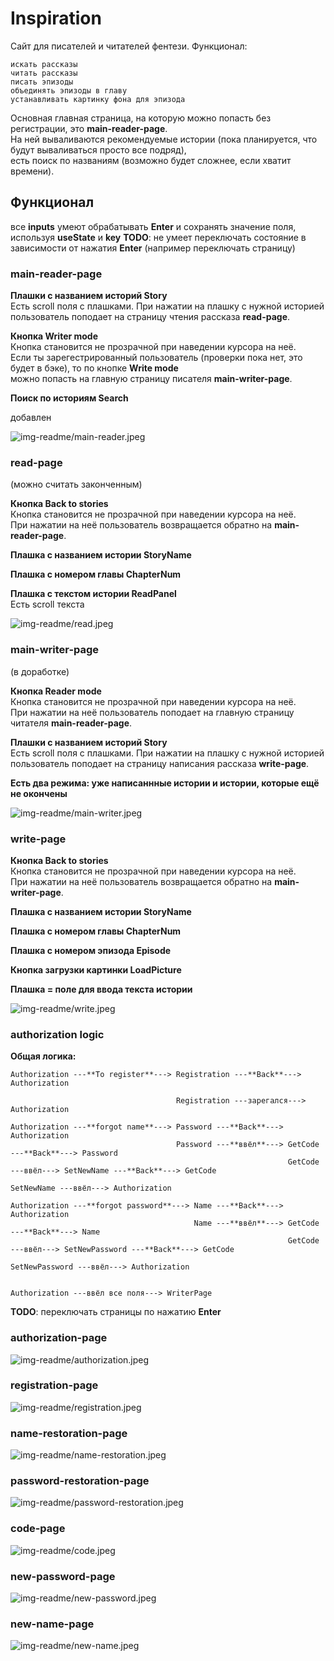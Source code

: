 # Inspiration
Сайт для писателей и читателей фентези.
Функционал:

    искать рассказы
    читать рассказы
    писать эпизоды
    объединять эпизоды в главу
    устанавливать картинку фона для эпизода

Основная главная страница, на которую можно попасть без регистрации, это **main-reader-page**.  
На ней вываливаются рекомендуемые истории (пока планируется, что будут вываливаться просто все подряд),  
есть поиск по названиям (возможно будет сложнее, если хватит времени).

## Функционал

все **inputs** умеют обрабатывать **Enter** и сохранять значение поля, используя **useState** и **key**
**TODO**: не умеет переключать состояние в зависимости от нажатия **Enter** (например переключать страницу)

### main-reader-page  

**Плашки с названием историй Story**   
Есть scroll поля с плашками.
При нажатии на плашку с нужной историей пользователь поподает на страницу чтения рассказа **read-page**.

**Кнопка Writer mode**  
Кнопка становится не прозрачной при наведении курсора на неё.  
Если ты зарегестрированный пользователь (проверки пока нет, это будет в бэке), то по кнопке **Write mode**  
можно попасть на главную страницу писателя **main-writer-page**.

**Поиск по историям Search**

добавлен

![img-readme/main-reader.jpeg](img-readme/main-reader.jpeg)

### read-page
(можно считать законченным)

**Кнопка Back to stories**  
Кнопка становится не прозрачной при наведении курсора на неё.  
При нажатии на неё пользователь возвращается обратно на **main-reader-page**.

**Плашка с названием истории StoryName**

**Плашка с номером главы ChapterNum**  

**Плашка с текстом истории ReadPanel**  
Есть scroll текста

![img-readme/read.jpeg](img-readme/read.jpeg)

### main-writer-page
(в доработке)

**Кнопка Reader mode**  
Кнопка становится не прозрачной при наведении курсора на неё.  
При нажатии на неё пользователь поподает на главную страницу читателя **main-reader-page**.

**Плашки с названием историй Story**   
Есть scroll поля с плашками.
При нажатии на плашку с нужной историей пользователь поподает на страницу написания рассказа **write-page**.

**Есть два режима: уже написаннные истории и истории, которые ещё не окончены**

![img-readme/main-writer.jpeg](img-readme/main-writer.jpeg)

### write-page

**Кнопка Back to stories**  
Кнопка становится не прозрачной при наведении курсора на неё.  
При нажатии на неё пользователь возвращается обратно на **main-writer-page**.

**Плашка с названием истории StoryName**

**Плашка с номером главы ChapterNum**

**Плашка с номером эпизода Episode**

**Кнопка загрузки картинки LoadPicture**

**Плашка = поле для ввода текста истории**  

![img-readme/write.jpeg](img-readme/write.jpeg)

### authorization logic

**Общая логика:**

    Authorization ---**To register**---> Registration ---**Back**---> Authorization

                                         Registration ---зарегался---> Authorization

    Authorization ---**forgot name**---> Password ---**Back**---> Authorization
                                         Password ---**ввёл**---> GetCode ---**Back**---> Password
                                                                  GetCode ---ввёл---> SetNewName ---**Back**---> GetCode
                                                                                      SetNewName ---ввёл---> Authorization
    
    Authorization ---**forgot password**---> Name ---**Back**---> Authorization
                                             Name ---**ввёл**---> GetCode ---**Back**---> Name
                                                                  GetCode ---ввёл---> SetNewPassword ---**Back**---> GetCode
                                                                                      SetNewPassword ---ввёл---> Authorization

    
    Authorization ---ввёл все поля---> WriterPage

**TODO**: переключать страницы по нажатию **Enter**

### authorization-page

![img-readme/authorization.jpeg](img-readme/authorization.jpeg)

### registration-page

![img-readme/registration.jpeg](img-readme/registration.jpeg)

### name-restoration-page

![img-readme/name-restoration.jpeg](img-readme/name-restoration.jpeg)

### password-restoration-page

![img-readme/password-restoration.jpeg](img-readme/password-restoration.jpeg)

### code-page

![img-readme/code.jpeg](img-readme/code.jpeg)

### new-password-page

![img-readme/new-password.jpeg](img-readme/new-password.jpeg)

### new-name-page

![img-readme/new-name.jpeg](img-readme/new-name.jpeg)
